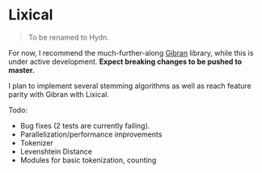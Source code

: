 # Lixical

> To be renamed to Hydn.

For now, I recommend the much-further-along [Gibran](https://github.com/abitdodgy/gibran) library, while this is under active development. **Expect breaking changes to be pushed to master.**

I plan to implement several stemming algorithms as well as reach feature parity with Gibran with Lixical.

Todo:
 * Bug fixes (2 tests are currently failing).
 * Parallelization/performance improvements
 * Tokenizer
 * Levenshtein Distance
 * Modules for basic tokenization, counting

